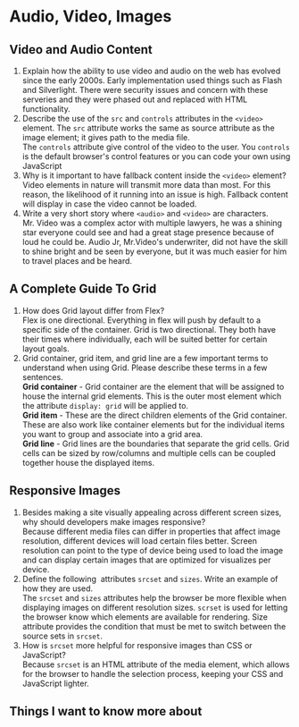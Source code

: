 # Audio, Video, Images

## Video and Audio Content

1. Explain how the ability to use video and audio on the web has evolved since the early 2000s.
Early implementation used things such as Flash and Silverlight. There were security issues and concern with these serveries and they were phased out and replaced with HTML functionality.  
2. Describe the use of the `src` and `controls` attributes in the `<video>` element.
The `src` attribute works the same as source attribute as the image element; it gives path to the media file.<br>
The `controls` attribute give control of the video to the user. You `controls` is the default browser's control features or you can code your own using JavaScript 
3. Why is it important to have fallback content inside the `<video>` element?<br>
Video elements in nature will transmit more data than most. For this reason, the likelihood of it running into an issue is high. Fallback content will display in case the video cannot be loaded.
4. Write a very short story where `<audio>` and `<video>` are characters.<br>
Mr. Video was a complex actor with multiple lawyers, he was a shining star everyone could see and had a great stage presence because of loud he could be. Audio Jr, Mr.Video's underwriter, did not have the skill to shine bright and be seen by everyone, but it was much easier for him to travel places and be heard.

## A Complete Guide To Grid

1. How does Grid layout differ from Flex?<br>
Flex is one directional. Everything in flex will push by default to a specific side of the container. Grid is two directional. They both have their times where individually, each will be suited better for certain layout goals.
2. Grid container, grid item, and grid line are a few important terms to understand when using Grid. Please describe these terms in a few sentences.<br>
**Grid container** - Grid container are the element that will be assigned to house the internal grid elements. This is the outer most element which the attribute `display: grid` will be applied to.<br>
**Grid item** - These are the direct children elements of the Grid container. These are also work like container elements but for the individual items you want to group and associate into a grid area.<br>
**Grid line** - Grid lines are the boundaries that separate the grid cells. Grid cells can be sized by row/columns and multiple cells can be coupled together house the displayed items.<br>

## Responsive Images

1. Besides making a site visually appealing across different screen sizes, why should developers make images responsive?<br>
Because different media files can differ in properties that affect image resolution, different devices will load certain files better. Screen resolution can point to the type of device being used to load the image and can display certain images that are optimized for visualizes per device.
2. Define the following **<img>** attributes `srcset` and `sizes`. Write an example of how they are used.<br>
The `srcset` and `sizes` attributes help the browser be more flexible when displaying images on different resolution sizes. `scrset` is used for letting the browser know which elements are available for rendering. Size attribute provides the condition that must be met to switch between the source sets in `srcset`.
3. How is `srcset` more helpful for responsive images than CSS or JavaScript?<br>
Because `srcset` is an HTML attribute of the media element, which allows for the browser to handle the selection process, keeping your CSS and JavaScript lighter.

## Things I want to know more about
